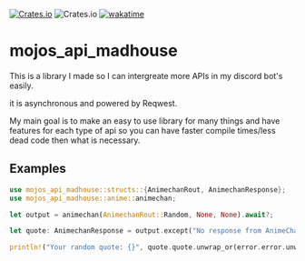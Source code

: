[![Crates.io](https://img.shields.io/crates/v/mojos_api_madhouse.svg)](https://crates.io/crates/mojos_api_madhouse)
![Crates.io](https://img.shields.io/crates/l/mojos_api_madhouse)
[![wakatime](https://wakatime.com/badge/user/fd57ff6b-f3f1-4957-b9c6-7e09bc3f0559/project/d5b792fb-32c4-47cd-9d90-dc3c21064f87.svg)](https://wakatime.com/badge/user/fd57ff6b-f3f1-4957-b9c6-7e09bc3f0559/project/d5b792fb-32c4-47cd-9d90-dc3c21064f87)

# mojos_api_madhouse

This is a library I made so I can intergreate more APIs in my discord bot's easily.

it is asynchronous and powered by Reqwest.

My main goal is to make an easy to use library for many things and have features for each type of api so you can have faster compile times/less dead code then what is necessary.

## Examples
```rust
use mojos_api_madhouse::structs::{AnimechanRout, AnimechanResponse};
use mojos_api_madhouse::anime::animechan;

let output = animechan(AnimechanRout::Random, None, None).await?;

let quote: AnimechanResponse = output.except("No response from AnimeChan API").first().expect("There should always be an output!").to_owned();

println!("Your random quote: {}", quote.quote.unwrap_or(error.error.unwrap()));

```
